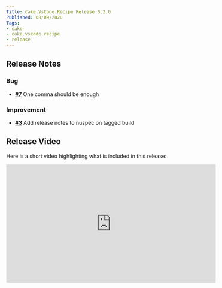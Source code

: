```yaml
---
Title: Cake.VsCode.Recipe Release 0.2.0
Published: 08/09/2020
Tags:
- cake
- cake.vscode.recipe
- release
---
```


## Release Notes

### Bug

- [__#7__](https://github.com/cake-contrib/Cake.VsCode.Recipe/issues/7) One comma should be enough

### Improvement

- [__#3__](https://github.com/cake-contrib/Cake.VsCode.Recipe/issues/3) Add release notes to nuspec on tagged build

## Release Video

Here is a short video highlighting what is included in this release:

<iframe width="560" height="315" src="https://www.youtube.com/embed/SERxyr2n--c" frameborder="0" allow="accelerometer; autoplay; clipboard-write; encrypted-media; gyroscope; picture-in-picture" allowfullscreen></iframe>